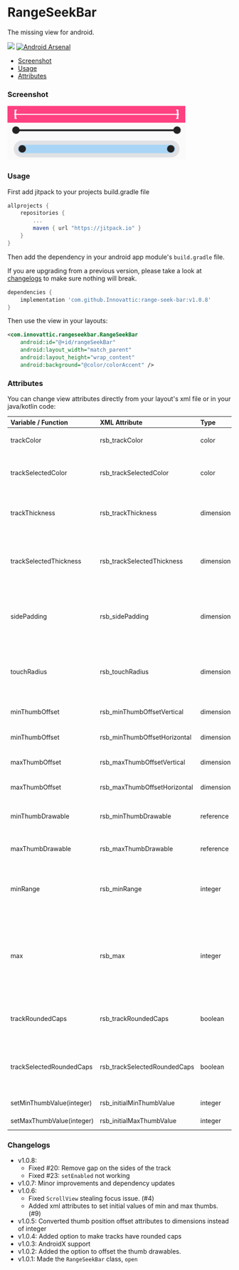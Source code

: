 # RangeSeekBar

The missing view for android. 

[![](https://jitpack.io/v/Innovattic/range-seek-bar.svg)](https://jitpack.io/#Innovattic/range-seek-bar) [![Android Arsenal](https://img.shields.io/badge/Android%20Arsenal-RangeSeekBar-brightgreen.svg?style=flat)](https://android-arsenal.com/details/1/7063)

- [Screenshot](#screenshot)
- [Usage](#usage)
- [Attributes](#attributes)

### Screenshot

<img src="/screenshots/sample.png" width="400px" />

### Usage
First add jitpack to your projects build.gradle file

```gradle
allprojects {
   	repositories {
   		...
   		maven { url "https://jitpack.io" }
   	}
}
```

Then add the dependency in your android app module's `build.gradle` file.

If you are upgrading from a previous version, please take a look at [changelogs](#changelogs) to make sure nothing will break.

```gradle
dependencies {
    implementation 'com.github.Innovattic:range-seek-bar:v1.0.8'
}
```

Then use the view in your layouts:

```xml
<com.innovattic.rangeseekbar.RangeSeekBar
    android:id="@+id/rangeSeekBar"
    android:layout_width="match_parent"
    android:layout_height="wrap_content"
    android:background="@color/colorAccent" />
```


### Attributes

You can change view attributes directly from your layout's xml file or in your java/kotlin code:

| Variable / Function        | XML Attribute                | Type      | Description                                                                            |
| :------------------------- | :--------------------------- | :-------- | :--------------------------------------------------------------------------------------|
| trackColor                 | rsb_trackColor               | color     | Color of horizontal track                                                              |
| trackSelectedColor         | rsb_trackSelectedColor       | color     | Color of the selected range of horizontal track                                        |
| trackThickness             | rsb_trackThickness           | dimension | The thickness of the horizontal track                                                  |
| trackSelectedThickness     | rsb_trackSelectedThickness   | dimension | The thickness of the selected range of horizontal track                                |
| sidePadding                | rsb_sidePadding              | dimension | Side padding for view, by default 16dp on the left and right                           |
| touchRadius                | rsb_touchRadius              | dimension | The acceptable touch radius around thumbs in pixels                                    |
| minThumbOffset             | rsb_minThumbOffsetVertical   | dimension | Vertical offset of min thumb                                                           |
| minThumbOffset             | rsb_minThumbOffsetHorizontal | dimension | Horizontal offset of min thumb                                                         |
| maxThumbOffset             | rsb_maxThumbOffsetVertical   | dimension | Vertical offset of max thumb                                                           |
| maxThumbOffset             | rsb_maxThumbOffsetHorizontal | dimension | Horizontal offset of max thumb                                                         |
| minThumbDrawable           | rsb_minThumbDrawable         | reference | The drawable to draw min thumb with                                                    |
| maxThumbDrawable           | rsb_maxThumbDrawable         | reference | The drawable to draw max thumb with                                                    |
| minRange                   | rsb_minRange                 | integer   | The minimum range to be selected. It should at least be 1                              |
| max                        | rsb_max                      | integer   | The maximum value of thumbs which can also be considered as the maximum possible range |
| trackRoundedCaps           | rsb_trackRoundedCaps         | boolean   | If the track should have rounded caps.                                                 |
| trackSelectedRoundedCaps   | rsb_trackSelectedRoundedCaps | boolean   | If the selected range track should have rounded caps.                                  |
| setMinThumbValue(integer)  | rsb_initialMinThumbValue     | integer   | Value of min thumb                                                                     |
| setMaxThumbValue(integer)  | rsb_initialMaxThumbValue     | integer   | Value of max thumb                                                                     |

### Changelogs
- v1.0.8:
  - Fixed #20: Remove gap on the sides of the track
  - Fixed #23: `setEnabled` not working
- v1.0.7: Minor improvements and dependency updates
- v1.0.6: 
  - Fixed `ScrollView` stealing focus issue. (#4)
  - Added xml attributes to set initial values of min and max thumbs. (#9)
- v1.0.5: Converted thumb position offset attributes to dimensions instead of integer
- v1.0.4: Added option to make tracks have rounded caps
- v1.0.3: AndroidX support
- v1.0.2: Added the option to offset the thumb drawables.
- v1.0.1: Made the `RangeSeekBar` class, `open`
